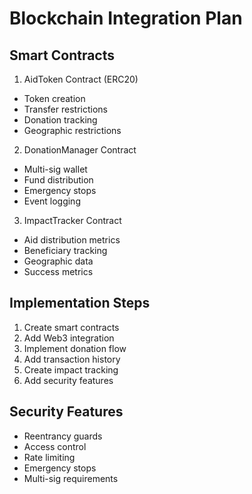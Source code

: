 # Blockchain Integration Plan

## Smart Contracts

1. AidToken Contract (ERC20)
- Token creation
- Transfer restrictions
- Donation tracking
- Geographic restrictions

2. DonationManager Contract
- Multi-sig wallet
- Fund distribution
- Emergency stops
- Event logging

3. ImpactTracker Contract
- Aid distribution metrics
- Beneficiary tracking
- Geographic data
- Success metrics

## Implementation Steps

1. Create smart contracts
2. Add Web3 integration
3. Implement donation flow
4. Add transaction history
5. Create impact tracking
6. Add security features

## Security Features

- Reentrancy guards
- Access control
- Rate limiting
- Emergency stops
- Multi-sig requirements